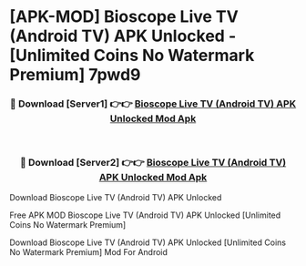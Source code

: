 # [APK-MOD] Bioscope Live TV (Android TV) APK Unlocked - [Unlimited Coins No Watermark Premium] 7pwd9



<div align="center">
<h3>🔴 Download [Server1] 👉👉 <a href="https://momento.my/?title=Bioscope_Live_TV_(Android_TV)_APK_Unlocked">Bioscope Live TV (Android TV) APK Unlocked Mod Apk</a></h3><br>

<h3>🔴 Download [Server2] 👉👉 <a href="https://momento.my/?title=Bioscope_Live_TV_(Android_TV)_APK_Unlocked">Bioscope Live TV (Android TV) APK Unlocked Mod Apk</a></h3>
</div>



Download Bioscope Live TV (Android TV) APK Unlocked 

Free APK MOD Bioscope Live TV (Android TV) APK Unlocked [Unlimited Coins No Watermark Premium]

Download Bioscope Live TV (Android TV) APK Unlocked [Unlimited Coins No Watermark Premium] Mod For Android
